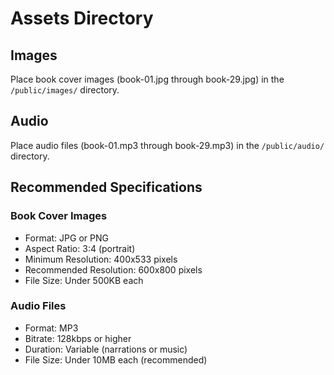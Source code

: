 # Assets Directory

## Images
Place book cover images (book-01.jpg through book-29.jpg) in the `/public/images/` directory.

## Audio
Place audio files (book-01.mp3 through book-29.mp3) in the `/public/audio/` directory.

## Recommended Specifications

### Book Cover Images
- Format: JPG or PNG
- Aspect Ratio: 3:4 (portrait)
- Minimum Resolution: 400x533 pixels
- Recommended Resolution: 600x800 pixels
- File Size: Under 500KB each

### Audio Files
- Format: MP3
- Bitrate: 128kbps or higher
- Duration: Variable (narrations or music)
- File Size: Under 10MB each (recommended)
